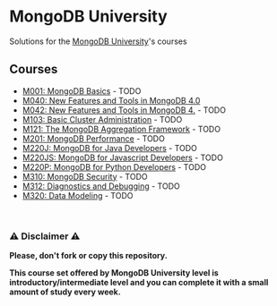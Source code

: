 # MongoDB University

Solutions for the [MongoDB University](https://university.mongodb.com/)'s courses

## Courses

- [M001: MongoDB Basics](https://github.com/AlessandroCorradini/MongoDB-University/tree/master/M001%20-%20MongoDB%20Basics) - TODO
- [M040: New Features and Tools in MongoDB 4.0](https://github.com/AlessandroCorradini/MongoDB-University/tree/master/M040%20-%20New%20Features%20and%20Tools%20in%20MongoDB%204.0)
- [M042: New Features and Tools in MongoDB 4.](https://github.com/AlessandroCorradini/MongoDB-University/tree/master/M042%20-%20New%20Features%20and%20Tools%20in%20MongoDB%204.2) - TODO
- [M103: Basic Cluster Administration](https://github.com/AlessandroCorradini/MongoDB-University/tree/master/M103%20-%20Basic%20Cluster%20Administration) - TODO
- [M121: The MongoDB Aggregation Framework](https://github.com/AlessandroCorradini/MongoDB-University/tree/master/M121%20-%20The%20MongoDB%20Aggregation%20Framework) - TODO
- [M201: MongoDB Performance](https://github.com/AlessandroCorradini/MongoDB-University/tree/master/M201%20-%20MongoDB%20Peformance) - TODO
- [M220J: MongoDB for Java Developers](https://github.com/AlessandroCorradini/MongoDB-University/tree/master/M220J%20-%20MongoDB%20for%20Java%20Developers) - TODO
- [M220JS: MongoDB for Javascript Developers](https://github.com/AlessandroCorradini/MongoDB-University/tree/master/M220JS%20-%20MongoDB%20for%20Javascript%20Developers) - TODO
- [M220P: MongoDB for Python Developers](https://github.com/AlessandroCorradini/MongoDB-University/tree/master/M220P%20-%20MongoDB%20for%20Python%20Developers) - TODO
- [M310: MongoDB Security](https://github.com/AlessandroCorradini/MongoDB-University/tree/master/M310%20-%20MongoDB%20Security) - TODO
- [M312: Diagnostics and Debugging](https://github.com/AlessandroCorradini/MongoDB-University/tree/master/M312%20-%20Diagnostics%20and%20Debugging) - TODO
- [M320: Data Modeling](https://github.com/AlessandroCorradini/MongoDB-University/tree/master/M320%20-%20Data%20Modelling) - TODO

<br/>

### ⚠️ Disclaimer ⚠️

**Please, don't fork or copy this repository.**

**This course set offered by MongoDB University level is introductory/intermediate level and you can complete it with a small amount of study every week.**
